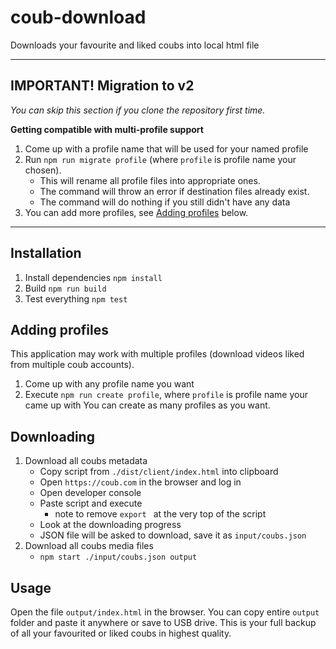 # coub-download

Downloads your favourite and liked coubs into local html file

----

## IMPORTANT! Migration to v2

*You can skip this section if you clone the repository first time.*

**Getting compatible with multi-profile support**
1. Come up with a profile name that will be used for your named profile
1. Run `npm run migrate profile` (where `profile` is profile name your chosen).
	- This will rename all profile files into appropriate ones.
	- The command will throw an error if destination files already exist.
	- The command will do nothing if you still didn't have any data
1. You can add more profiles, see [Adding profiles](#adding-profiles) below.

----

## Installation

1. Install dependencies
`npm install`
1. Build
`npm run build`
1. Test everything
`npm test`

<a name="adding-profiles"></a>
## Adding profiles

This application may work with multiple profiles (download videos liked from multiple coub accounts).

1. Come up with any profile name you want
1. Execute `npm run create profile`, where `profile` is profile name your came up with
You can create as many profiles as you want.

## Downloading

1. Download all coubs metadata
	- Copy script from `./dist/client/index.html` into clipboard
	- Open `https://coub.com` in the browser and log in
	- Open developer console
	- Paste script and execute
		- note to remove `export ` at the very top of the script
	- Look at the downloading progress
	- JSON file will be asked to download, save it as `input/coubs.json`
2. Download all coubs media files
	- `npm start ./input/coubs.json output`

## Usage

Open the file `output/index.html` in the browser.
You can copy entire `output` folder and paste it anywhere or save to USB drive. This is your full backup of all your favourited or liked coubs in highest quality.
